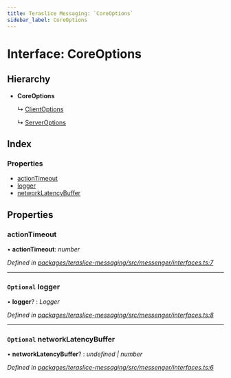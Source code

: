 ```yaml
---
title: Teraslice Messaging: `CoreOptions`
sidebar_label: CoreOptions
---
```


# Interface: CoreOptions

## Hierarchy

* **CoreOptions**

  ↳ [ClientOptions](clientoptions.md)

  ↳ [ServerOptions](serveroptions.md)

## Index

### Properties

* [actionTimeout](coreoptions.md#actiontimeout)
* [logger](coreoptions.md#optional-logger)
* [networkLatencyBuffer](coreoptions.md#optional-networklatencybuffer)

## Properties

###  actionTimeout

• **actionTimeout**: *number*

*Defined in [packages/teraslice-messaging/src/messenger/interfaces.ts:7](https://github.com/terascope/teraslice/blob/b843209f9/packages/teraslice-messaging/src/messenger/interfaces.ts#L7)*

___

### `Optional` logger

• **logger**? : *Logger*

*Defined in [packages/teraslice-messaging/src/messenger/interfaces.ts:8](https://github.com/terascope/teraslice/blob/b843209f9/packages/teraslice-messaging/src/messenger/interfaces.ts#L8)*

___

### `Optional` networkLatencyBuffer

• **networkLatencyBuffer**? : *undefined | number*

*Defined in [packages/teraslice-messaging/src/messenger/interfaces.ts:6](https://github.com/terascope/teraslice/blob/b843209f9/packages/teraslice-messaging/src/messenger/interfaces.ts#L6)*
